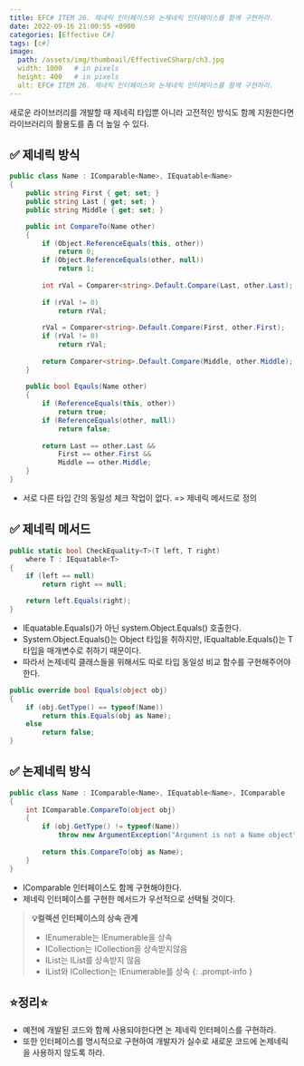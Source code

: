 ```yaml
---
title: EFC# ITEM 26. 제네릭 인터페이스와 논제네릭 인터페이스를 함께 구현하라.
date: 2022-09-16 21:00:55 +0900
categories: [Effective C#]
tags: [c#]
image:
  path: /assets/img/thumbnail/EffectiveCSharp/ch3.jpg
  width: 1000   # in pixels
  height: 400   # in pixels
  alt: EFC# ITEM 26. 제네릭 인터페이스와 논제네릭 인터페이스를 함께 구현하라.
---
```


새로운 라이브러리를 개발할 때 제네릭 타입뿐 아니라 고전적인 방식도 함께 지원한다면 라이브러리의 활용도를 좀 더 높일 수 있다.

## ✅ 제네릭 방식
```csharp
public class Name : IComparable<Name>, IEquatable<Name>
{
    public string First { get; set; }
    public string Last { get; set; }
    public string Middle { get; set; }

    public int CompareTo(Name other)
    {
    	if (Object.ReferenceEquals(this, other))
        	return 0;
        if (Object.ReferenceEquals(other, null))
        	return 1;
        
        int rVal = Comparer<string>.Default.Compare(Last, other.Last);
        
        if (rVal != 0)
        	return rVal;
        
        rVal = Comparer<string>.Default.Compare(First, other.First);
        if (rVal != 0)
        	return rVal;
        
        return Comparer<string>.Default.Compare(Middle, other.Middle);
    }
    
    public bool Eqauls(Name other)
    {
    	if (ReferenceEquals(this, other))
       		return true;
        if (ReferenceEquals(other, null))
        	return false;
            
        return Last == other.Last &&
        	First == other.First &&
            Middle == other.Middle;
    }
}
```
- 서로 다른 타입 간의 동일성 체크 작업이 없다. => 제네릭 메서드로 정의

## ✅ 제네릭 메서드
```csharp
public static bool CheckEquality<T>(T left, T right)
	where T : IEquatable<T>
{
    if (left == null)
        return right == null;

    return left.Equals(right);
}
```
- IEquatable<Name>.Equals()가 아닌 system.Object.Equals() 호출한다.
- System.Object.Equals()는 Object 타입을 취하지만, IEqualtable<T>.Equals()는 T 타입을 매개변수로 취하기 때문이다.
- 따라서 논제네릭 클래스들을 위해서도 따로 타입 동일성 비교 함수를 구현해주어야 한다.
```csharp
public override bool Equals(object obj)
{
    if (obj.GetType() == typeof(Name))
    	return this.Equals(obj as Name);
    else
    	return false;
}
```

## ✅ 논제네릭 방식
```csharp
public class Name : IComparable<Name>, IEquatable<Name>, IComparable
{
    int IComparable.CompareTo(object obj)
    {
    	if (obj.GetType() != typeof(Name))
        	throw new ArgumentException("Argument is not a Name object");
        
        return this.CompareTo(obj as Name);
    }
}
```
- IComparable 인터페이스도 함께 구현해야한다.
- 제네릭 인터페이스를 구현한 메서드가 우선적으로 선택될 것이다.

> **💡컬렉션 인터페이스의 상속 관계**
>
> - IEnumerable<T>는 IEnumerable을 상속
> - ICollection<T>는 ICollection을 상속받지않음
> - IList<T>는 IList를 상속받지 않음
> - IList<T>와 ICollection<T>는 IEnumerable<T>를 상속
{: .prompt-info }

## ⭐정리⭐
- 예전에 개발된 코드와 함께 사용되야한다면 논 제네릭 인터페이스를 구현하라.
- 또한 인터페이스를 명시적으로 구현하여 개발자가 실수로 새로운 코드에 논제네릭을 사용하지 않도록 하라.
